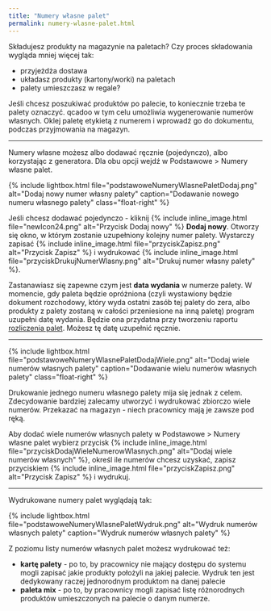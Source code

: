 ```yaml
---
title: "Numery własne palet"
permalink: numery-wlasne-palet.html
---
```


Składujesz produkty na magazynie na paletach? Czy proces składowania wygląda mniej więcej tak:
- przyjeżdża dostawa
- układasz produkty (kartony/worki) na paletach
- palety umieszczasz w regale?

Jeśli chcesz poszukiwać produktów po palecie, to koniecznie trzeba te palety oznaczyć. qcadoo w tym celu umożliwia wygenerowanie numerów własnych. Oklej paletę etykietą z numerem i wprowadź go do dokumentu, podczas przyjmowania na magazyn.

---

Numery własne możesz albo dodawać ręcznie (pojedynczo), albo korzystając z generatora. Dla obu opcji wejdź w Podstawowe > Numery własne palet.

{% include lightbox.html file="podstawoweNumeryWlasnePaletDodaj.png" alt="Dodaj nowy numer własny palety" caption="Dodawanie nowego numeru własnego palety" class="float-right" %}

Jeśli chcesz dodawać pojedynczo - kliknij {% include inline_image.html file="newIcon24.png" alt="Przycisk Dodaj nowy" %} **Dodaj nowy**. Otworzy się okno, w którym zostanie uzupełniony kolejny numer palety. Wystarczy zapisać {% include inline_image.html file="przyciskZapisz.png" alt="Przycisk Zapisz" %} i wydrukować {% include inline_image.html file="przyciskDrukujNumerWlasny.png" alt="Drukuj numer własny palety" %}.

Zastanawiasz się zapewne czym jest **data wydania** w numerze palety. W momencie, gdy paleta będzie opróżniona (czyli wystawiony będzie dokument rozchodowy, który wyda ostatni zasób tej palety do zera, albo produkty z palety zostaną w całości przeniesione na inną paletę) program uzupełni datę wydania. Będzie ona przydatna przy tworzeniu raportu [rozliczenia palet](/rozliczenie-palet). Możesz tę datę uzupełnić ręcznie.

---
{% include lightbox.html file="podstawoweNumeryWlasnePaletDodajWiele.png" alt="Dodaj wiele numerów własnych palety" caption="Dodawanie wielu numerów własnych palety" class="float-right" %}

Drukowanie jednego numeru własnego palety mija się jednak z celem. Zdecydowanie bardziej zalecamy utworzyć i wydrukować zbiorczo wiele numerów. Przekazać na magazyn - niech pracownicy mają je zawsze pod ręką. 


Aby dodać wiele numerów własnych palety w Podstawowe > Numery własne palet wybierz przycisk {% include inline_image.html file="przyciskDodajWieleNumerowWlasnych.png" alt="Dodaj wiele numerów własnych" %}, określ ile numerów chcesz uzyskać, zapisz przyciskiem {% include inline_image.html file="przyciskZapisz.png" alt="Przycisk Zapisz" %} i wydrukuj.

---

Wydrukowane numery palet wyglądają tak:

{% include lightbox.html file="podstawoweNumeryWlasnePaletWydruk.png" alt="Wydruk numerów własnych palety" caption="Wydruk numerów własnych palety" %}


Z poziomu listy numerów własnych palet możesz wydrukować też:
- **kartę palety** - po to, by pracownicy nie mający dostępu do systemu mogli zapisać jakie produkty położyli na jakiej palecie. Wydruk ten jest dedykowany raczej jednorodnym produktom na danej palecie
- **paleta mix** - po to, by pracownicy mogli zapisać listę różnorodnych produktów umieszczonych na palecie o danym numerze.


